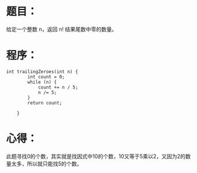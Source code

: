 # 题目：
给定一个整数 n，返回 n! 结果尾数中零的数量。
# 程序：
~~~
int trailingZeroes(int n) {
        int count = 0;
        while (n) {
            count += n / 5;
            n /= 5;
        }
        return count;

    }
~~~
# 心得：
此题寻找0的个数，其实就是找因式中10的个数，10又等于5乘以2，又因为2的数量太多，所以就只能找5的个数。
